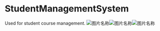 # StudentManagementSystem
Used for student course management.
![图片名称](https://github.com/msvZYR/JOINUS_wx/blob/main/image/README/main.jpg "首页1")![图片名称](https://github.com/msvZYR/JOINUS_wx/blob/main/image/README/main2.jpg "首页2")![图片名称](https://github.com/msvZYR/JOINUS_wx/blob/main/image/README/main3.jpg "首页2")

